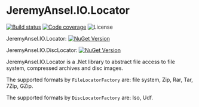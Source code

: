 # JeremyAnsel.IO.Locator

[![Build status](https://ci.appveyor.com/api/projects/status/k287tlr4vk3bs5c5/branch/master?svg=true)](https://ci.appveyor.com/project/JeremyAnsel/jeremyansel-io-locator/branch/master)
[![Code coverage](https://jeremyansel.github.io/JeremyAnsel.IO.Locator/coverage/badge_combined.svg)](https://jeremyansel.github.io/JeremyAnsel.IO.Locator/coverage/)
![License](https://img.shields.io/github/license/JeremyAnsel/JeremyAnsel.IO.Locator)

JeremyAnsel.IO.Locator:
[![NuGet Version](https://buildstats.info/nuget/JeremyAnsel.IO.Locator)](https://www.nuget.org/packages/JeremyAnsel.IO.Locator)

JeremyAnsel.IO.DiscLocator:
[![NuGet Version](https://buildstats.info/nuget/JeremyAnsel.IO.DiscLocator)](https://www.nuget.org/packages/JeremyAnsel.IO.DiscLocator)

JeremyAnsel.IO.Locator is a .Net library to abstract file access to file system, compressed archives and disc images.

The supported formats by `FileLocatorFactory` are: file system, Zip, Rar, Tar, 7Zip, GZip.

The supported formats by `DiscLocatorFactory` are: Iso, Udf.
